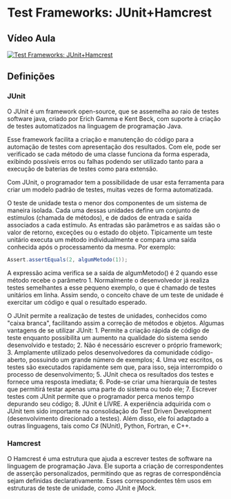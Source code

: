# Test Frameworks: JUnit+Hamcrest

## Vídeo Aula 
[![Test Frameworks: JUnit+Hamcrest](https://youtu.be/GeQGAlpsUTk/0.jpg)](https://youtu.be/GeQGAlpsUTk "Test Frameworks: JUnit+Hamcrest")

## Definições

### JUnit

O JUnit é um framework open-source, que se assemelha ao raio de testes software java, criado por Erich Gamma e Kent Beck, com suporte à criação de testes automatizados na linguagem de programação Java.

Esse framework facilita a criação e manutenção do código para a automação de testes com apresentação dos resultados. Com ele, pode ser verificado se cada método de uma classe funciona da forma esperada, exibindo possíveis erros ou falhas podendo ser utilizado tanto para a execução de baterias de testes como para extensão.

Com JUnit, o programador tem a possibilidade de usar esta ferramenta para criar um modelo padrão de testes, muitas vezes de forma automatizada.

O teste de unidade testa o menor dos componentes de um sistema de maneira isolada. Cada uma dessas unidades define um conjunto de estímulos (chamada de métodos), e de dados de entrada e saída associados a cada estímulo. As entradas são parâmetros e as saídas são o valor de retorno, exceções ou o estado do objeto. Tipicamente um teste unitário executa um método individualmente e compara uma saída conhecida após o processamento da mesma. Por exemplo:

```java 
Assert.assertEquals(2, algumMetodo(1));
```
A expressão acima verifica se a saída de algumMetodo() é 2 quando esse método recebe o parâmetro 1. Normalmente o desenvolvedor já realiza testes semelhantes a esse pequeno exemplo, o que é chamado de testes unitários em linha. Assim sendo, o conceito chave de um teste de unidade é exercitar um código e qual o resultado esperado.

O JUnit permite a realização de testes de unidades, conhecidos como "caixa branca", facilitando assim a correção de métodos e objetos.
Algumas vantagens de se utilizar JUnit:
    1. Permite a criação rápida de código de teste enquanto possibilita um aumento na qualidade do sistema sendo desenvolvido e testado;
    2. Não é necessário escrever o próprio framework;
    3. Amplamente utilizado pelos desenvolvedores da comunidade código-aberto, possuindo um grande número de exemplos;
    4. Uma vez escritos, os testes são executados rapidamente sem que, para isso, seja interrompido o processo de desenvolvimento;
    5. JUnit checa os resultados dos testes e fornece uma resposta imediata;
    6. Pode-se criar uma hierarquia de testes que permitirá testar apenas uma parte do sistema ou todo ele;
    7. Escrever testes com JUnit permite que o programador perca menos tempo depurando seu código;
    8. JUnit é LIVRE.
A experiência adquirida com o JUnit tem sido importante na consolidação do Test Driven Development (desenvolvimento direcionado a testes). Além disso, ele foi adaptado a outras linguagens, tais como C♯ (NUnit), Python, Fortran, e C++.

### Hamcrest

O Hamcrest é uma estrutura que ajuda a escrever testes de software na linguagem de programação Java. Ele suporta a criação de correspondentes de asserção personalizados, permitindo que as regras de correspondência sejam definidas declarativamente. Esses correspondentes têm usos em estruturas de teste de unidade, como JUnit e jMock.

